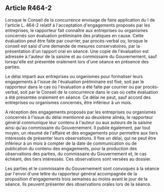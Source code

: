 Article R464-2
----
Lorsque le Conseil de la concurrence envisage de faire application du I de
l'article L. 464-2 relatif à l'acceptation d'engagements proposés par les
entreprises, le rapporteur fait connaître aux entreprises ou organismes
concernés son évaluation préliminaire des pratiques en cause. Cette évaluation
peut être faite par courrier, par procès-verbal ou, lorsque le conseil est saisi
d'une demande de mesures conservatoires, par la présentation d'un rapport oral
en séance. Une copie de l'évaluation est adressée à l'auteur de la saisine et au
commissaire du Gouvernement, sauf lorsqu'elle est présentée oralement lors d'une
séance en présence des parties.

Le délai imparti aux entreprises ou organismes pour formaliser leurs engagements
à l'issue de l'évaluation préliminaire est fixé, soit par le rapporteur dans le
cas où l'évaluation a été faite par courrier ou par procès-verbal, soit par le
Conseil de la concurrence dans le cas où cette évaluation a été présentée
oralement en séance. Ce délai ne peut, sauf accord des entreprises ou organismes
concernés, être inférieur à un mois.

A réception des engagements proposés par les entreprises ou organismes concernés
à l'issue du délai mentionné au deuxième alinéa, le rapporteur général
communique leur contenu à l'auteur ou aux auteurs de la saisine ainsi qu'au
commissaire du Gouvernement. Il publie également, par tout moyen, un résumé de
l'affaire et des engagements pour permettre aux tiers intéressés de présenter
leurs observations. Il fixe un délai, qui ne peut être inférieur à un mois à
compter de la date de communication ou de publication du contenu des
engagements, pour la production des observations des parties, du commissaire du
Gouvernement et, le cas échéant, des tiers intéressés. Ces observations sont
versées au dossier.

Les parties et le commissaire du Gouvernement sont convoqués à la séance par
l'envoi d'une lettre du rapporteur général accompagnée de la proposition
d'engagements trois semaines au moins avant le jour de la séance. Ils peuvent
présenter des observations orales lors de la séance.
